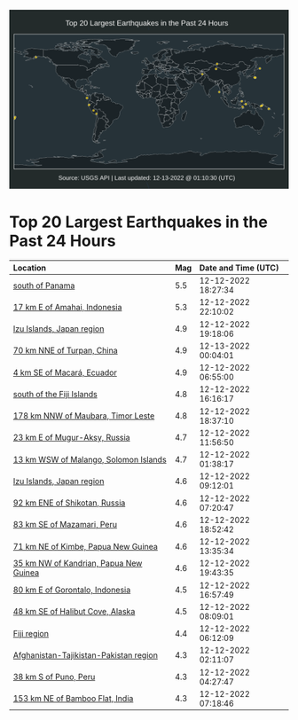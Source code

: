 ![Map](./map.png)

# Top 20 Largest Earthquakes in the Past 24 Hours

| Location | Mag | Date and Time (UTC) |
|:---|:---|:---|
| [south of Panama](https://earthquake.usgs.gov/earthquakes/eventpage/us6000j8u8) | 5.5 | 12-12-2022 18:27:34 |
| [17 km E of Amahai, Indonesia](https://earthquake.usgs.gov/earthquakes/eventpage/us6000j8w8) | 5.3 | 12-12-2022 22:10:02 |
| [Izu Islands, Japan region](https://earthquake.usgs.gov/earthquakes/eventpage/us6000j8uj) | 4.9 | 12-12-2022 19:18:06 |
| [70 km NNE of Turpan, China](https://earthquake.usgs.gov/earthquakes/eventpage/us6000j8wv) | 4.9 | 12-13-2022 00:04:01 |
| [4 km SE of Macará, Ecuador](https://earthquake.usgs.gov/earthquakes/eventpage/us6000j8q6) | 4.9 | 12-12-2022 06:55:00 |
| [south of the Fiji Islands](https://earthquake.usgs.gov/earthquakes/eventpage/us6000j8s9) | 4.8 | 12-12-2022 16:16:17 |
| [178 km NNW of Maubara, Timor Leste](https://earthquake.usgs.gov/earthquakes/eventpage/us6000j8ub) | 4.8 | 12-12-2022 18:37:10 |
| [23 km E of Mugur-Aksy, Russia](https://earthquake.usgs.gov/earthquakes/eventpage/us6000j8rb) | 4.7 | 12-12-2022 11:56:50 |
| [13 km WSW of Malango, Solomon Islands](https://earthquake.usgs.gov/earthquakes/eventpage/us6000j8pf) | 4.7 | 12-12-2022 01:38:17 |
| [Izu Islands, Japan region](https://earthquake.usgs.gov/earthquakes/eventpage/us6000j8qw) | 4.6 | 12-12-2022 09:12:01 |
| [92 km ENE of Shikotan, Russia](https://earthquake.usgs.gov/earthquakes/eventpage/us6000j8qd) | 4.6 | 12-12-2022 07:20:47 |
| [83 km SE of Mazamari, Peru](https://earthquake.usgs.gov/earthquakes/eventpage/us6000j8ud) | 4.6 | 12-12-2022 18:52:42 |
| [71 km NE of Kimbe, Papua New Guinea](https://earthquake.usgs.gov/earthquakes/eventpage/us6000j8rj) | 4.6 | 12-12-2022 13:35:34 |
| [35 km NW of Kandrian, Papua New Guinea](https://earthquake.usgs.gov/earthquakes/eventpage/us6000j8uw) | 4.6 | 12-12-2022 19:43:35 |
| [80 km E of Gorontalo, Indonesia](https://earthquake.usgs.gov/earthquakes/eventpage/us6000j8tu) | 4.5 | 12-12-2022 16:57:49 |
| [48 km SE of Halibut Cove, Alaska](https://earthquake.usgs.gov/earthquakes/eventpage/ak022fwcrh7q) | 4.5 | 12-12-2022 08:09:01 |
| [Fiji region](https://earthquake.usgs.gov/earthquakes/eventpage/us6000j8q1) | 4.4 | 12-12-2022 06:12:09 |
| [Afghanistan-Tajikistan-Pakistan region](https://earthquake.usgs.gov/earthquakes/eventpage/us6000j8pk) | 4.3 | 12-12-2022 02:11:07 |
| [38 km S of Puno, Peru](https://earthquake.usgs.gov/earthquakes/eventpage/us6000j8pv) | 4.3 | 12-12-2022 04:27:47 |
| [153 km NE of Bamboo Flat, India](https://earthquake.usgs.gov/earthquakes/eventpage/us6000j8qb) | 4.3 | 12-12-2022 07:18:46 |
